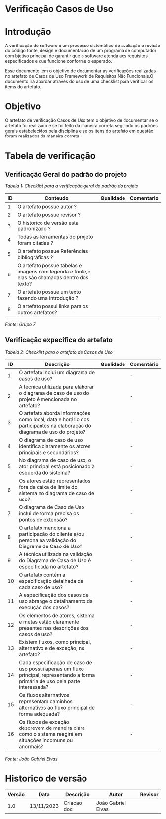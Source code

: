 # Verificação Casos de Uso

# Introdução
A verificação de software é um processo sistemático de avaliação e revisão do código fonte, design e documentação de um programa de computador com bjetivo principal de garantir que o software atenda aos requisitos especificados e que funcione conforme o esperado. 

Esse documento tem o objetivo de documentar as verificações realizadas no artefato de Casos de Uso Framework de Requisitos Não Funcionais.O documento ira abordar atraves do uso de uma checklist para verificar os items do artefato.

# Objetivo

O artefato de verificação Casos de Uso tem o objetivo de documentar se o artefato foi realizado e se foi feito da maneira correta seguindo os padrões gerais estabelecidos pela disciplina e se os itens do artefato em questão foram realizados da maneira correta.

# Tabela de verificação

## Verificação Geral do padrão do projeto

*Tabela 1: Checklist para a verificação geral do padrão do projeto*

| ID | Conteudo                                                                                      | Qualidade | Comentario |
|----|-----------------------------------------------------------------------------------------------|-----------|------------|
| 1  | O artefato possue autor ?                                                                     |           |            |
| 2  | O artefato possue revisor ?                                                                   |           |            |
| 3  | O historico de versão esta padronizado ?                                                      |           |            |
| 4  | Todas as ferramentas do projeto foram citadas ?                                               |           |            |
| 5  | O artefato possue Referências bibliográficas ?                                                |           |            |
| 6  | O artefato possue tabelas e imagens com legenda e fonte,e elas são chamadas dentro dos texto? |           |            |
| 7  | O artefato possue um texto fazendo uma introdução ?                                           |           |            |
| 8  | O artefato possui links para os outros artefatos?                                             |           |            |

*Fonte: Grupo 7*

## Verificação expecifica do artefato

*Tabela 2: Checklist para o artefato de Casos de Uso*

| ID | Descrição | Qualidade | Comentário |
|----|-----------|-----------|------------|
| 1  | O artefato inclui um diagrama de casos de uso? | | - |
| 2  | A técnica utilizada para elaborar o diagrama de caso de uso do projeto é mencionada no artefato? | | - |
| 3  | O artefato aborda informações como local, data e horário dos participantes na elaboração do diagrama de uso do projeto? | | - |
| 4  | O diagrama de caso de uso identifica claramente os atores principais e secundários? | | - |
| 5  | No diagrama de caso de uso, o ator principal está posicionado à esquerda do sistema? | | - |
| 6  | Os atores estão representados fora da caixa de limite do sistema no diagrama de caso de uso? | | - |
| 7  | O diagrama de Caso de Uso inclui de forma precisa os pontos de extensão? | | - |
| 8  | O artefato menciona a participação do cliente e/ou persona na validação do Diagrama de Caso de Uso? | | - |
| 9  | A técnica utilizada na validação do Diagrama de Casa de Uso é especificada no artefato? | | - |
| 10 | O artefato contém a especificação detalhada de cada caso de uso? | | - |
| 11 | A especificação dos casos de uso abrange o detalhamento da execução dos casos? | | - |
| 12 | Os elementos de atores, sistema e metas estão claramente presentes nas descrições dos casos de uso? | | - |
| 13 | Existem fluxos, como principal, alternativo e de exceção, no artefato? | | - |
| 14 | Cada especificação de caso de uso possui apenas um fluxo principal, representando a forma primária de uso pela parte interessada? | | - |
| 15 | Os fluxos alternativos representam caminhos alternativos ao fluxo principal de forma adequada? | | - |
| 16 | Os fluxos de exceção descrevem de maneira clara como o sistema reagirá em situações incomuns ou anormais? | | - |

*Fonte: João Gabriel Elvas*

# Historico de versão

| Versão | Data       | Descrição   | Autor               | Revisor |
|--------|------------|-------------|---------------------|---------|
| 1.0    | 13/11/2023 | Criacao doc | João Gabriel Elvas  |         |
